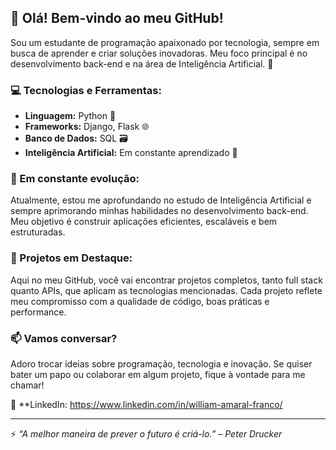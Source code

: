 ## 👋 Olá! Bem-vindo ao meu GitHub!

Sou um estudante de programação apaixonado por tecnologia, sempre em busca de aprender e criar soluções inovadoras. Meu foco principal é no desenvolvimento back-end e na área de Inteligência Artificial. 🚀

### 💻 Tecnologias e Ferramentas:
- **Linguagem:** Python 🐍
- **Frameworks:** Django, Flask 🌐
- **Banco de Dados:** SQL 🗃️
- **Inteligência Artificial:** Em constante aprendizado 🤖

### 🌱 Em constante evolução:
Atualmente, estou me aprofundando no estudo de Inteligência Artificial e sempre aprimorando minhas habilidades no desenvolvimento back-end. Meu objetivo é construir aplicações eficientes, escaláveis e bem estruturadas.

### 📝 Projetos em Destaque:
Aqui no meu GitHub, você vai encontrar projetos completos, tanto full stack quanto APIs, que aplicam as tecnologias mencionadas. Cada projeto reflete meu compromisso com a qualidade de código, boas práticas e performance.

### 📫 Vamos conversar?
Adoro trocar ideias sobre programação, tecnologia e inovação. Se quiser bater um papo ou colaborar em algum projeto, fique à vontade para me chamar!
 
💼 **LinkedIn: https://www.linkedin.com/in/william-amaral-franco/ 

---

⚡ _“A melhor maneira de prever o futuro é criá-lo.” – Peter Drucker_



